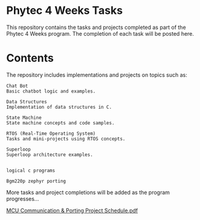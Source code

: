  # Phytec 4 Weeks Tasks

 This repository contains the tasks and projects completed as part of the Phytec 4 Weeks program. The completion of each task will be posted here.
 

#  Contents

 The repository includes implementations and projects on topics such as:

    Chat Bot
    Basic chatbot logic and examples.

    Data Structures
    Implementation of data structures in C.

    State Machine
    State machine concepts and code samples.

    RTOS (Real-Time Operating System)
    Tasks and mini-projects using RTOS concepts.

    Superloop
    Superloop architecture examples.
    

    logical c programs

    Bgm220p zephyr porting  


  More tasks and project completions will be added as the program progresses...

[MCU Communication & Porting Project Schedule.pdf](https://github.com/user-attachments/files/21167666/MCU.Communication.Porting.Project.Schedule.pdf)



